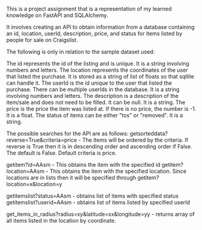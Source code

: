 This is a project assignment that is a representation of my learned knowledge on FastAPI and SQLAlchemy.

It involves creating an API to obtain information from a database containing an id, location, userId, description, price, and status for items listed by people for sale on Craigslist.


The following is only in relation to the sample dataset used:

The id represents the id of the listing and is unique. It is a string involving numbers and letters.
The location represents the coordinates of the user that listed the purchase. It is stored as a string of list of floats so that sqllite can handle it.
The userId is the id unique to the user that listed the purchase. There can be multiple userIds in the database. It is a string involving numbers and letters.
The description is a description of the item/sale and does not need to be filled. It can be null. It is a string.
The price is the price the item was listed at. If there is no price, the number is -1. It is a float.
The status of items can be either "tos" or "removed". It is a string.

The possible searches for the API are as follows:
getsorteddata?reverse=True&criteria=price - The items will be ordered by the criteria. If reverse is True then it is in descending order and ascending order if False. The default is False. 
Default criteria is price.

getitem?id=AAsm - This obtains the item with the specified id
getitem?location=AAsm - This obtains the item with the specified location. Since locations are in lists then it will be specified through getitem?location=x&location=y

getitemslist?status=AAsm - obtains list of items with specified status
getitemslist?userid=AAsm - obtains list of items listed by specified userId

get_items_in_radius?radius=xy&latitude=xx&longitude=yy - returns array of all items listed in the location by coordinate.
